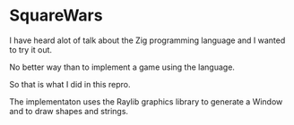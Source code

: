 # SquareWars

I have heard alot of talk about the Zig programming language and I wanted to try it out.

No better way than to implement a game using the language.

So that is what I did in this repro.

The implementaton uses the Raylib graphics library to generate a Window and to draw shapes and strings.



